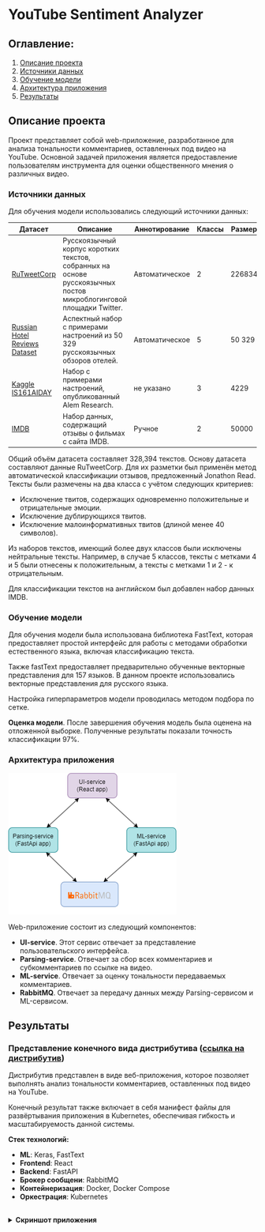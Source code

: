 # YouTube Sentiment Analyzer
## Оглавление:
1. [Описание проекта](#project-description)
2. [Источники данных](#data-description)
3. [Обучение модели](#model-training)
4. [Архитектура приложения](#app-architecture)
5. [Результаты](#results)


<a name="project-description"></a> 
## Описание проекта
Проект представляет собой web-приложение, разработанное для анализа тональности комментариев, оставленных под видео на YouTube. Основной задачей приложения является предоставление пользователям инструмента для оценки общественного мнения о различных видео.

<a name="data-description"></a> 
### Источники данных
Для обучения модели использовались следующий источники данных:

| Датасет | Описание | Аннотирование | Классы | Размер | Язык |
| --- | --- | --- | --- | --- | --- |
| [RuTweetCorp](https://web.archive.org/web/20200229080757/http://study.mokoron.com/) | Русскоязычный корпус коротких текстов, собранных на основе русскоязычных постов микроблогинговой площадки Twitter. | Автоматическое | 2 | 226834 | Русский |
| [Russian Hotel Reviews Dataset](https://www.kaggle.com/c/sentiment-analysis-in-russian) | Аспектный набор с примерами настроений из 50 329 русскоязычных обзоров отелей. | Автоматическое | 5 | 50 329 | Русский |
| [Kaggle IS161AIDAY](https://www.kaggle.com/c/is161aiday/discussion) | Набор с примерами настроений, опубликованный Alem Research. | не указано | 3 | 4229 | Русский |
| [IMDB](https://www.kaggle.com/datasets/lakshmi25npathi/imdb-dataset-of-50k-movie-reviews) | Набор данных, содержащий отзывы о фильмах с сайта IMDB. | Ручное | 2 | 50000 | Английский |

Общий объём датасета составляет 328,394 текстов. Основу датасета составляют данные RuTweetCorp. Для их разметки был применён метод автоматической классификации отзывов, предложенный Jonathon Read. Тексты были размечены на два класса с учётом следующих критериев:

* Исключение твитов, содержащих одновременно положительные и отрицательные эмоции.
* Исключение дублирующихся твитов.
* Исключение малоинформативных твитов (длиной менее 40 символов).

Из наборов текстов, имеющий более двух классов были исключены нейтральные тексты. Например, в случае 5 классов, тексты с метками 4 и 5 были отнесены к положительным, а тексты с метками 1 и 2 - к отрицательным.

Для классификации текстов на английском был добавлен набор данных IMDB.

<a name="model-training"></a> 
### Обучение модели
Для обучения модели была использована библиотека FastText, которая предоставляет простой интерфейс для работы с методами обработки естественного языка, включая классификацию текста.

Также fastText предоставляет предварительно обученные векторные представления для 157 языков. В данном проекте использовались векторные представления для русского языка. 

Настройка гиперпараметров модели проводилась методом подбора по сетке.

**Оценка модели**. После завершения обучения модель была оценена на отложенной выборке. Полученные результаты показали точность классификации 97%.


<a name="app-architecture"></a> 
### Архитектура приложения
![Архитектура](img/Архитектура.png)

Web-приложение состоит из следующий компонентов:
*  **UI-service**. Этот сервис отвечает за представление пользовательского интерфейса.
*  **Parsing-service**. Отвечает за сбор всех комментариев и субкомментариев по ссылке на видео.
*  **ML-service**. Отвечает за оценку тональности передаваемых комментариев.
*  **RabbitMQ**. Отвечает за передачу данных между Parsing-сервисом и ML-сервисом.


<a name="results"></a> 
## Результаты

### Представление конечного вида дистрибутива ([ссылка на дистрибутив](https://github.com/IlyaZawyalow/YouTube_Sentiment_Analyzer))

Дистрибутив представлен в виде веб-приложения, которое позволяет выполнять анализ тональности комментариев, оставленных под видео на YouTube.

Конечный результат также включает в себя манифест файлы для развёртывания приложения в Kubernetes, обеспечивая гибкость и масштабируемость данной системы.

**Стек технологий:**
* **ML**: Keras, FastText
* **Frontend**: React
* **Backend**: FastAPI
* **Брокер сообщени**: RabbitMQ
* **Контейнеризация**: Docker, Docker Compose
* **Оркестрация**: Kubernetes
##

<details>
<summary><b>Скриншот приложения</b></summary>

![Приложение](img/app.jpg)
</details>